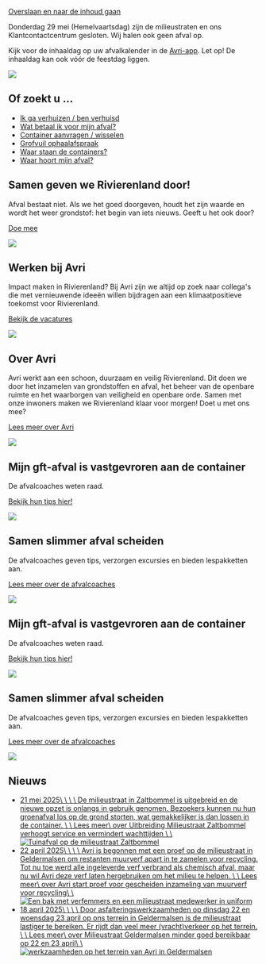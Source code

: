 [Overslaan en naar de inhoud gaan](https://avri.nl/nl#main-content)

Donderdag 29 mei (Hemelvaartsdag) zijn de milieustraten en ons Klantcontactcentrum gesloten. Wij halen ook geen afval op.

Kijk voor de inhaaldag op uw afvalkalender in de [Avri-app](https://avri.nl/nl/app "Avri-app"). Let op! De inhaaldag kan ook vóór de feestdag liggen.

![](https://avri.nl/sites/default/files/styles/masthead_v4_image_mobile_x3/public/images/header-v3.4-scherp-1920x480.jpg?h=9aa1a80f&itok=oB4gIm2G)

## Of zoekt u ...

- [Ik ga verhuizen / ben verhuisd](https://avri.nl/nl/inwoners/afval/afvalinzameling/ga-verhuizen/ben-verhuisd)
- [Wat betaal ik voor mijn afval?](https://avri.nl/nl/inwoners/afval/betaal-mijn-afval/tarieven)
- [Container aanvragen / wisselen](https://avri.nl/nl/inwoners/afval/afvalinzameling/meer-informatie-over-containers)
- [Grofvuil ophaalafspraak](https://avri.nl/nl/contact/direct-regelen-inwoners/ophaalafspraak-grofvuil)
- [Waar staan de containers?](https://avri.nl/nl/waar-staan-containers)
- [Waar hoort mijn afval?](https://avri.nl/nl/inwoners/afval/scheid-mijn-afval)

## Samen geven we Rivierenland door!

Afval bestaat niet. Als we het goed doorgeven, houdt het zijn waarde en wordt het weer grondstof: het begin van iets nieuws. Geeft u het ook door?

[Doe mee](https://rivierenlandgeeftdoor.nl/)

![](https://avri.nl/sites/default/files/styles/16_9_tablet/public/images/succesverhalen-118.jpg?h=2992ba0a&itok=xTeai6xz)

## Werken bij Avri

Impact maken in Rivierenland? Bij Avri zijn we altijd op zoek naar collega's die met vernieuwende ideeën willen bijdragen aan een klimaatpositieve toekomst voor Rivierenland.

[Bekijk de vacatures](https://werkenbij.avri.nl/)

![](https://avri.nl/sites/default/files/styles/16_9_tablet/public/images/henk-hulshof-fotografie-1080p-008.jpg?h=a51a5cf9&itok=SXqwg3zz)

## Over Avri

Avri werkt aan een schoon, duurzaam en veilig Rivierenland. Dit doen we door het inzamelen van grondstoffen en afval, het beheer van de openbare ruimte en het waarborgen van veiligheid en openbare orde. Samen met onze inwoners maken we Rivierenland klaar voor morgen! Doet u met ons mee?

[Lees meer over Avri](https://avri.nl/nl/over-avri)

![](https://avri.nl/sites/default/files/styles/16_9_tablet/public/images/henk-hulshof-fotografie-2160p-303.jpg?h=a51a5cf9&itok=6EHOHSKp)

## Mijn gft-afval is vastgevroren aan de container

De afvalcoaches weten raad.

[Bekijk hun tips hier!](https://avri.nl/nl/inwoners/afval/afvalcoaches/tips-afvalcoaches)

![](https://avri.nl/sites/default/files/styles/plectrum_image_mobile/public/images/vriezen-bevroren-gft-container-avri.jpg?h=4521fff0&itok=qfrCjsn4)

## Samen slimmer afval scheiden

De afvalcoaches geven tips, verzorgen excursies en bieden lespakketten aan.

[Lees meer over de afvalcoaches](https://avri.nl/nl/inwoners/afval/afvalcoaches)

![](https://avri.nl/sites/default/files/styles/plectrum_image_mobile/public/images/002rd_avri_repo_11092023_1.jpg?h=5c32ae64&itok=6bBQmh6l)

## Mijn gft-afval is vastgevroren aan de container

De afvalcoaches weten raad.

[Bekijk hun tips hier!](https://avri.nl/nl/inwoners/afval/afvalcoaches/tips-afvalcoaches)

![](https://avri.nl/sites/default/files/styles/plectrum_image_mobile/public/images/vriezen-bevroren-gft-container-avri.jpg?h=4521fff0&itok=qfrCjsn4)

## Samen slimmer afval scheiden

De afvalcoaches geven tips, verzorgen excursies en bieden lespakketten aan.

[Lees meer over de afvalcoaches](https://avri.nl/nl/inwoners/afval/afvalcoaches)

![](https://avri.nl/sites/default/files/styles/plectrum_image_mobile/public/images/002rd_avri_repo_11092023_1.jpg?h=5c32ae64&itok=6bBQmh6l)

## Nieuws

- [21 mei 2025\\
\\
\\
\\
De milieustraat in Zaltbommel is uitgebreid en de nieuwe opzet is onlangs in gebruik genomen. Bezoekers kunnen nu hun groenafval los op de grond storten, wat gemakkelijker is dan lossen in de container. \\
\\
Lees meer\\
over Uitbreiding Milieustraat Zaltbommel verhoogt service en vermindert wachttijden \\
\\
![Tuinafval op de milieustraat Zaltbommel](https://avri.nl/sites/default/files/styles/spotlight_mobile_large/public/images/1000040915.jpg?h=86edead8&itok=OfuNX2QP)](https://avri.nl/nl/nieuws/uitbreiding-milieustraat-zaltbommel-verhoogt-service-vermindert-wachttijden)
- [22 april 2025\\
\\
\\
\\
Avri is begonnen met een proef op de milieustraat in Geldermalsen om restanten muurverf apart in te zamelen voor recycling. Tot nu toe werd alle ingeleverde verf verbrand als chemisch afval, maar nu wil Avri deze verf laten hergebruiken om het milieu te helpen. \\
\\
Lees meer\\
over Avri start proef voor gescheiden inzameling van muurverf voor recycling\\
\\
![Een bak met verfemmers en een milieustraat medewerker in uniform](https://avri.nl/sites/default/files/styles/spotlight_mobile_large/public/images/img_0154.jpeg?h=71976bb4&itok=oUo2aten)](https://avri.nl/nl/nieuws/avri-start-proef-gescheiden-inzameling-muurverf-recycling)
- [18 april 2025\\
\\
\\
\\
Door asfalteringswerkzaamheden op dinsdag 22 en woensdag 23 april op ons terrein in Geldermalsen is de milieustraat lastiger te bereiken. Er rijdt dan veel meer (vracht)verkeer op het terrein. \\
\\
Lees meer\\
over Milieustraat Geldermalsen minder goed bereikbaar op 22 en 23 april\\
\\
![werkzaamheden op het terrein van Avri in Geldermalsen](https://avri.nl/sites/default/files/styles/spotlight_mobile_large/public/images/werkzaamheden-asfalteren-geldermalsen.jpg?h=c722adc0&itok=sMPD0XBa)](https://avri.nl/nl/nieuws/milieustraat-geldermalsen-minder-goed-bereikbaar-22-23-april)